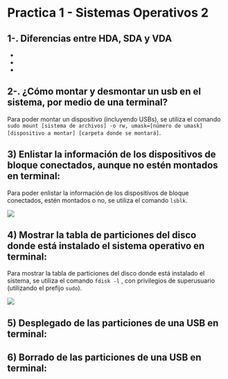 # Practica 1 - Sistemas Operativos 2
## 1-. Diferencias entre HDA, SDA y VDA 
-
-
-

## 2-. ¿Cómo montar y desmontar un usb en el sistema, por medio de una terminal?
Para poder montar un dispositivo (incluyendo USBs), se utiliza el comando `sudo mount [sistema de archivos] -o rw, umask=[número de umask] [dispositivo a montar] [carpeta donde se montará]`.

## 3) Enlistar la información de los dispositivos de bloque conectados, aunque no estén montados en terminal:
Para poder enlistar la información de los dispositivos de bloque conectados, estén montados o no, se utiliza el comando `lsblk`.

![](https://github.com/TavSc/Practica-1-SO2/blob/48ca4597342f4594b9f27be124d768f259120b57/Im%C3%A1genes/3.png)

## 4) Mostrar la tabla de particiones del disco donde está instalado el sistema operativo en terminal:
Para mostrar la tabla de particiones del disco donde está instalado el sistema, se utiliza el comando `fdisk -l` , con privilegios de superusuario (utilizando el prefijo `sudo`).

![](https://github.com/TavSc/Practica-1-SO2/blob/5d9ce2af346b9bb1e558ae0bc252d781aa8f0f28/Im%C3%A1genes/4.png)

## 5) Desplegado de las particiones de una USB en terminal:

## 6) Borrado de las particiones de una USB en terminal:
